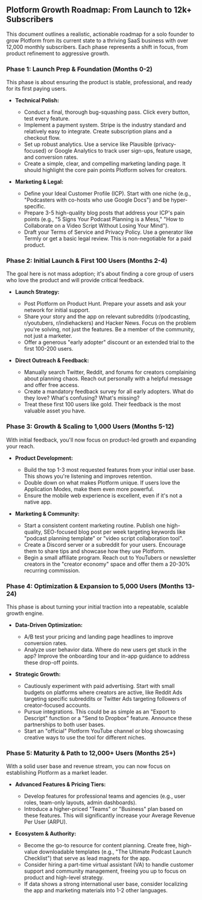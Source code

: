 
## Plotform Growth Roadmap: From Launch to 12k+ Subscribers

This document outlines a realistic, actionable roadmap for a solo founder to grow Plotform from its current state to a thriving SaaS business with over 12,000 monthly subscribers. Each phase represents a shift in focus, from product refinement to aggressive growth.

### Phase 1: Launch Prep & Foundation (Months 0-2)

This phase is about ensuring the product is stable, professional, and ready for its first paying users.

- **Technical Polish:**
  - Conduct a final, thorough bug-squashing pass. Click every button, test every feature.
  - Implement a payment system. Stripe is the industry standard and relatively easy to integrate. Create subscription plans and a checkout flow.
  - Set up robust analytics. Use a service like Plausible (privacy-focused) or Google Analytics to track user sign-ups, feature usage, and conversion rates.
  - Create a simple, clear, and compelling marketing landing page. It should highlight the core pain points Plotform solves for creators.

- **Marketing & Legal:**
  - Define your Ideal Customer Profile (ICP). Start with one niche (e.g., "Podcasters with co-hosts who use Google Docs") and be hyper-specific.
  - Prepare 3-5 high-quality blog posts that address your ICP's pain points (e.g., "5 Signs Your Podcast Planning is a Mess," "How to Collaborate on a Video Script Without Losing Your Mind").
  - Draft your Terms of Service and Privacy Policy. Use a generator like Termly or get a basic legal review. This is non-negotiable for a paid product.

### Phase 2: Initial Launch & First 100 Users (Months 2-4)

The goal here is not mass adoption; it's about finding a core group of users who love the product and will provide critical feedback.

- **Launch Strategy:**
  - Post Plotform on Product Hunt. Prepare your assets and ask your network for initial support.
  - Share your story and the app on relevant subreddits (r/podcasting, r/youtubers, r/indiehackers) and Hacker News. Focus on the problem you're solving, not just the features. Be a member of the community, not just a marketer.
  - Offer a generous "early adopter" discount or an extended trial to the first 100-200 users.

- **Direct Outreach & Feedback:**
  - Manually search Twitter, Reddit, and forums for creators complaining about planning chaos. Reach out personally with a helpful message and offer free access.
  - Create a mandatory feedback survey for all early adopters. What do they love? What's confusing? What's missing?
  - Treat these first 100 users like gold. Their feedback is the most valuable asset you have.

### Phase 3: Growth & Scaling to 1,000 Users (Months 5-12)

With initial feedback, you'll now focus on product-led growth and expanding your reach.

- **Product Development:**
  - Build the top 1-3 most requested features from your initial user base. This shows you're listening and improves retention.
  - Double down on what makes Plotform unique. If users love the Application Modes, make them even more powerful.
  - Ensure the mobile web experience is excellent, even if it's not a native app.

- **Marketing & Community:**
  - Start a consistent content marketing routine. Publish one high-quality, SEO-focused blog post per week targeting keywords like "podcast planning template" or "video script collaboration tool".
  - Create a Discord server or a subreddit for your users. Encourage them to share tips and showcase how they use Plotform.
  - Begin a small affiliate program. Reach out to YouTubers or newsletter creators in the "creator economy" space and offer them a 20-30% recurring commission.

### Phase 4: Optimization & Expansion to 5,000 Users (Months 13-24)

This phase is about turning your initial traction into a repeatable, scalable growth engine.

- **Data-Driven Optimization:**
  - A/B test your pricing and landing page headlines to improve conversion rates.
  - Analyze user behavior data. Where do new users get stuck in the app? Improve the onboarding tour and in-app guidance to address these drop-off points.

- **Strategic Growth:**
  - Cautiously experiment with paid advertising. Start with small budgets on platforms where creators are active, like Reddit Ads targeting specific subreddits or Twitter Ads targeting followers of creator-focused accounts.
  - Pursue integrations. This could be as simple as an "Export to Descript" function or a "Send to Dropbox" feature. Announce these partnerships to both user bases.
  - Start an "official" Plotform YouTube channel or blog showcasing creative ways to use the tool for different niches.

### Phase 5: Maturity & Path to 12,000+ Users (Months 25+)

With a solid user base and revenue stream, you can now focus on establishing Plotform as a market leader.

- **Advanced Features & Pricing Tiers:**
  - Develop features for professional teams and agencies (e.g., user roles, team-only layouts, admin dashboards).
  - Introduce a higher-priced "Teams" or "Business" plan based on these features. This will significantly increase your Average Revenue Per User (ARPU).

- **Ecosystem & Authority:**
  - Become the go-to resource for content planning. Create free, high-value downloadable templates (e.g., "The Ultimate Podcast Launch Checklist") that serve as lead magnets for the app.
  - Consider hiring a part-time virtual assistant (VA) to handle customer support and community management, freeing you up to focus on product and high-level strategy.
  - If data shows a strong international user base, consider localizing the app and marketing materials into 1-2 other languages.
